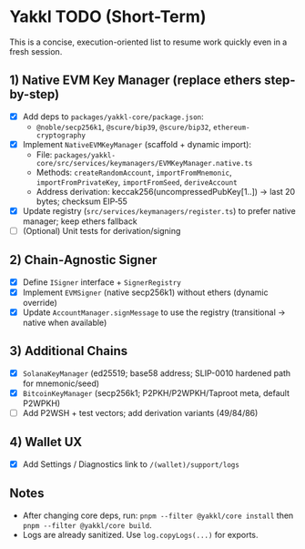 # Yakkl TODO (Short-Term)

This is a concise, execution-oriented list to resume work quickly even in a fresh session.

## 1) Native EVM Key Manager (replace ethers step-by-step)

- [x] Add deps to `packages/yakkl-core/package.json`:
  - `@noble/secp256k1`, `@scure/bip39`, `@scure/bip32`, `ethereum-cryptography`
- [x] Implement `NativeEVMKeyManager` (scaffold + dynamic import):
  - File: `packages/yakkl-core/src/services/keymanagers/EVMKeyManager.native.ts`
  - Methods: `createRandomAccount`, `importFromMnemonic`, `importFromPrivateKey`, `importFromSeed`, `deriveAccount`
  - Address derivation: keccak256(uncompressedPubKey[1..]) → last 20 bytes; checksum EIP‑55
- [x] Update registry (`src/services/keymanagers/register.ts`) to prefer native manager; keep ethers fallback
- [ ] (Optional) Unit tests for derivation/signing

## 2) Chain‑Agnostic Signer

- [x] Define `ISigner` interface + `SignerRegistry`
- [x] Implement `EVMSigner` (native secp256k1) without ethers (dynamic override)
- [x] Update `AccountManager.signMessage` to use the registry (transitional -> native when available)

## 3) Additional Chains

- [x] `SolanaKeyManager` (ed25519; base58 address; SLIP-0010 hardened path for mnemonic/seed)
- [x] `BitcoinKeyManager` (secp256k1; P2PKH/P2WPKH/Taproot meta, default P2WPKH)
- [ ] Add P2WSH + test vectors; add derivation variants (49/84/86)

## 4) Wallet UX

- [x] Add Settings / Diagnostics link to `/(wallet)/support/logs`

## Notes

- After changing core deps, run: `pnpm --filter @yakkl/core install` then `pnpm --filter @yakkl/core build`.
- Logs are already sanitized. Use `log.copyLogs(...)` for exports.
